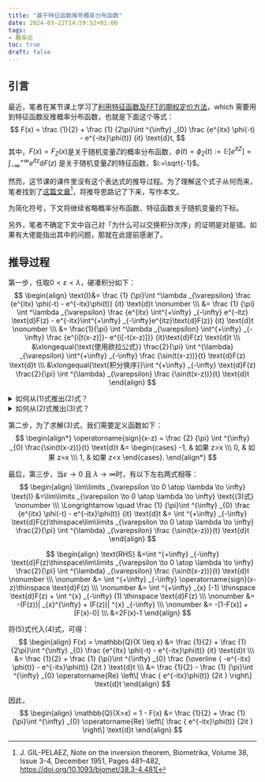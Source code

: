 ```yaml
---
title: "基于特征函数推导概率分布函数"
date: 2024-03-22T14:59:52+01:00
tags:
- 概率论
toc: true
draft: false
---
```

## 引言

最近，笔者在某节课上学习了<u>利用特征函数及FFT的期权定价方法</u>，which 需要用到特征函数反推概率分布函数，也就是下面这个等式：
$$
F(x) = \frac {1}{2} +  \frac {1} {2\pi}\int ^{\infty} _{0} \frac {e^{itx} \phi(-t) - e^{-itx}\phi(t)} {it} \text{d}t,
$$
其中，$F(x)=F_Z(x)$是关于随机变量$Z$的概率分布函数，$\phi(t)=\phi_Z(t) :=\mathbb{E}[e^{itZ}] =  \int^{+\infty} _{-\infty}e^{itz}\text{d}F(z)$ 是关于随机变量$Z$的特征函数，$i:=\sqrt{-1}$。

然而，这节课的课件里没有这个表达式的推导过程。为了理解这个式子从何而来，笔者找到了[这篇文章](https://doi.org/10.1093/biomet/38.3-4.481)[^1]，将推导思路记了下来，写作本文。

为简化符号，下文将继续省略概率分布函数、特征函数关于随机变量的下标。

另外，笔者不确定下文中自己对「为什么可以交换积分次序」的证明是对是错。如果有大佬能指出其中的问题，那就在此提前感谢了。

## 推导过程

第一步，任取$0<\varepsilon<\lambda$，硬凑积分如下：
$$
\begin{align}
\text{I}&= \frac {1} {\pi}\int ^\lambda _{\varepsilon} \frac {e^{itx} \phi(-t) - e^{-itx}\phi(t)} {it} \text{d}t
\nonumber
\\\
&=  \frac {1} {\pi} \int ^\lambda _{\varepsilon} \frac {e^{itx} \int^{+\infty} _{-\infty} e^{-itz} \text{d}F(z) - e^{-itx}\int^{+\infty} _{-\infty}e^{itz}\text{d}F(z)} {it} \text{d}t
\nonumber
\\\
&= \frac{1}{\pi} \int ^\lambda _{\varepsilon}  \int^{+\infty} _{-\infty} \frac {e^{i[t(x-z)]}- e^{i[-t(x-z)]}} {it}\text{d}F(z) \text{d}t 
\\\
&\xlongequal{\text{使用欧拉公式}} \frac{2}{\pi}  \int ^{\lambda} _{\varepsilon} \int^{+\infty} _{-\infty} \frac {\sin(t(x-z))}{t} \text{d}F(z) \text{d}t 
\\\
&\xlongequal{\text{积分换序}}\int ^{+\infty} _{-\infty} \text{d}F(z) \frac{2}{\pi} \int ^{\lambda} _{\varepsilon}   \frac {\sin(t(x-z))}{t} \text{d}t
\end{align}
$$

<details class="notes">
<summary>如何从(1)式推出(2)式？</summary>
<p>
这里，从$(1)$式推出$(2)$式需使用欧拉公式（即$e^{iu}=\cos(u)+i\sin(u), \forall u \in \mathbb{R}$）展开$e^{i[t(x-z)]}$及$e^{i[-t(x-z)]}$即可：
$$
\begin{align*}
(1) 式 &=\frac{1}{\pi} \int ^\lambda _{\varepsilon}  \int^{+\infty} _{-\infty}  \frac {\cos(t(x-z)) + i\sin(t(x-z)) -\cos(-t(x-z)) - i\sin(-t(x-z))}{it} \text{d}F(z) \text{d}t 
\\\
&=  \frac{2}{\pi}  \int ^{\lambda} _{\varepsilon} \int^{+\infty} _{-\infty} \frac {\sin(t(x-z))}{t} \text{d}F(z) \text{d}t 
\end{align*}.
$$
</p>
</details>

<details class="notes">
<summary>如何从(2)式推出(3)式？</summary>
<p>
若要交换积分次序，我们需要证明被积函数 $ f(t,z) := \frac{\sin(t(x-z))}{t}$ 在 $( \varepsilon ,  \lambda) \times(-\infty, +\infty) $ 上绝对可积。根据假设可知，$0 < \varepsilon < t < \lambda$，且 $-\infty < z < +\infty$。那么，我们有：
$$
\begin{align*}
\left | \frac{\sin(t(x-z))}{t} \right |& < \left | \frac{\sin(t(x-z))}{\varepsilon} \right |
\\\
&= \frac { \left | \sin(t(x-z)) \right |} {\varepsilon} 
\\\
&\leq \frac 1 \varepsilon.
\end{align*}
$$
</p>




<p>
因此，我们有：

$$
\begin{align*}
\int ^{\lambda} _{\varepsilon} \int^{+\infty} _{-\infty} \frac {\sin(t(x-z))}{t} \text{d}F(z) \text{d}t &< \int ^{\lambda} _{\varepsilon} \int^{+\infty} _{-\infty} \frac {1}{\varepsilon} \text{d}F(z) \text{d}t
\\\
&= \int ^{+\infty} _{-\infty} \text{d}F(z) \int ^{\lambda} _{\varepsilon} \frac {1}{\varepsilon} \text{d}t
\\\
&= {1} \cdot \frac {\lambda - \varepsilon} {\varepsilon} < \infty.
\end{align*}
$$

由此，我们证明了 $ \left | f(t,z) \right | = \left | \frac{\sin(t(x-z))}{t} \right |$  在 $( \varepsilon ,  \lambda) \times(-\infty, +\infty) $ 上的积分值有限，因此 $ \frac{\sin(t(x-z))}{t}$ 绝对可积，可以交换积分次序。
</p>
</details>


第二步，为了求解$(3)$式，我们需要定义函数如下：
$$
\begin{align*} 
\operatorname{sign}(x-z) = \frac {2} {\pi} \int ^{\infty} _{0}  \frac{\sin(t(x-z))}{t} \text{d}t &= 
\begin{cases} 
-1, & 如果 z>x
\\\ 0, & 如果 z=x
\\\ 1, & 如果 z<x
\end{cases}.
\end{align*}
$$

最后，第三步，当$\varepsilon \to 0$ 且 $\lambda \to \infty$时，有以下左右两式相等：
$$
\begin{align}
 \lim\limits _{\varepsilon \to 0 \atop \lambda \to \infty} \text{I} 
&=\lim\limits _{\varepsilon \to 0 \atop \lambda \to \infty} \text{(3)式}
\nonumber
\\\
\Longrightarrow
\quad
\frac {1} {\pi}\int ^{\infty} _{0} \frac {e^{itx} \phi(-t) - e^{-itx}\phi(t)} {it} \text{d}t &= \int ^{+\infty} _{-\infty} \text{d}F(z)\thinspace\lim\limits _{\varepsilon \to 0 \atop \lambda \to \infty} \frac{2}{\pi} \int ^{\lambda} _{\varepsilon}   \frac {\sin(t(x-z))}{t} \text{d}t
\end{align}
$$




$$
\begin{align}
\text{RHS}
&=\int ^{+\infty} _{-\infty} \text{d}F(z)\thinspace\lim\limits _{\varepsilon \to 0 \atop \lambda \to \infty} \frac{2}{\pi} \int ^{\lambda} _{\varepsilon}   \frac {\sin(t(x-z))}{t} \text{d}t \nonumber
\\\ \nonumber
&= \int ^{+\infty} _{-\infty} \operatorname{sign}(x-z)\thinspace \text{d}F(z)
 \\\ \nonumber
&= \int ^{+\infty} _{x} (-1) \thinspace \text{d}F(z) + \int ^{x} _{-\infty} (1) \thinspace \text{d}F(z) 
 \\\ \nonumber
&= -(F(z))| _{x}^{\infty} + (F(z))| ^{x} _{-\infty} 
 \\\ \nonumber
&= -[1-F(x)] + [F(x)-0]
 \\\
&=2F(x)-1
\end{align}
$$

将$(5)$式代入$(4)$式，可得：
$$
\begin{align}
F(x) = \mathbb{Q}(X \leq x) &= \frac {1}{2} +  \frac {1} {2\pi}\int ^{\infty} _{0} \frac {e^{itx} \phi(-t) - e^{-itx}\phi(t)} {it} \text{d}t
\\\
&= \frac {1}{2} +  \frac {1} {\pi}\int ^{\infty} _{0} \frac {\overline { -e^{-itx} \phi(t)} - e^{-itx}\phi(t)} {2it } \text{d}t
\\\
&= \frac {1}{2} -  \frac {1} {\pi}\int ^{\infty} _{0} \operatorname{Re} \left\[ \frac { e^{-itx}\phi(t)} {2it } \right\] \text{d}t
\end{align}
$$

因此，
$$
\begin{align}
\mathbb{Q}(X>x) = 1 - F(x) &=  \frac {1}{2} +  \frac {1} {\pi}\int ^{\infty} _{0} \operatorname{Re} \left\[ \frac { e^{-itx}\phi(t)} {2it } \right\] \text{d}t
\end{align}
$$


[^1]: J. GIL-PELAEZ, Note on the inversion theorem, Biometrika, Volume 38, Issue 3-4, December 1951, Pages 481–482, https://doi.org/10.1093/biomet/38.3-4.481[